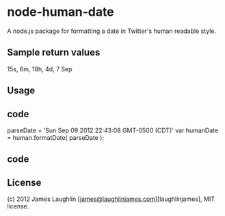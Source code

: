 # node-human-date

A node.js package for formatting a date in Twitter's human readable style.

## Sample return values

15s, 6m, 18h, 4d, 7 Sep


## Usage
## code
parseDate = 'Sun Sep 09 2012 22:43:08 GMT-0500 (CDT)'
var humanDate = human.formatDate( parseDate );
## code

## License

(c) 2012 James Laughlin  [james@laughlinjames.com][laughlinjames], MIT license.

